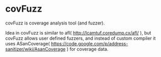 # covFuzz

covFuzz is coverage analysis tool (and fuzzer). 

Idea in covFuzz is similar to afl( http://lcamtuf.coredump.cx/afl/ ), but covFuzz allows
user defined fuzzers, and instead of custom compiler it uses ASanCoverage( https://code.google.com/p/address-sanitizer/wiki/AsanCoverage ) for coverage data.